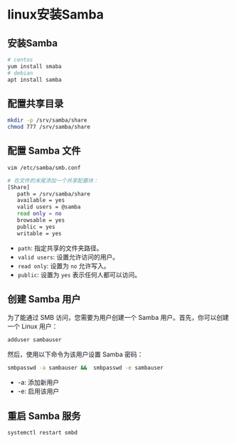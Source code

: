 # linux安装Samba
## 安装Samba
```bash
# centos
yum install smaba
# debian
apt install samba
```
## 配置共享目录
```bash
mkdir -p /srv/samba/share
chmod 777 /srv/samba/share
```
## 配置 Samba 文件
```bash
vim /etc/samba/smb.conf

# 在文件的末尾添加一个共享配置块：
[Share]
   path = /srv/samba/share
   available = yes
   valid users = @samba
   read only = no
   browsable = yes
   public = yes
   writable = yes
```
- `path`: 指定共享的文件夹路径。
- `valid users`: 设置允许访问的用户。
- `read only`: 设置为 `no` 允许写入。
- `public`: 设置为 `yes` 表示任何人都可以访问。
## 创建 Samba 用户
为了能通过 SMB 访问，您需要为用户创建一个 Samba 用户。首先，你可以创建一个 Linux 用户：

```bash
adduser sambauser
```

然后，使用以下命令为该用户设置 Samba 密码：
```bash
smbpasswd -a sambauser &&  smbpasswd -e sambauser
```
- -a: 添加新用户
- -e: 启用该用户
## 重启 Samba 服务
```
systemctl restart smbd
```